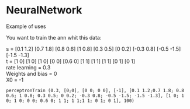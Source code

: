 # NeuralNetwork

Example of uses


You want to train the ann whit this data:

s = [0.1 1.2] [0.7 1.8] [0.8 0.6] [1 0.8] [0.3 0.5] [0 0.2] [-0.3 0.8] [-0.5 -1.5] [-1.5 -1.3] <br/>
t = [1 0] [1 0] [1 0] [0 0] [0.6 0] [1 1] [1 1] [1 1] [0 1] [0 1] <br/>
rate learning = 0.3 <br/>
Weights and bias = 0 <br/>
X0 = -1 <br/>

`perceptronTrain (0.3, [0;0], [0 0; 0 0], [-1], [0.1 1.2;0.7 1.8; 0.8 0.6; 1 0.8; 0.3 0.5; 0 0.2; -0.3 0.8; -0.5 -1.5; -1.5 -1.3], [1 0; 1 0; 1 0; 0 0; 0.6 0; 1 1; 1 1;1 1; 0 1; 0 1], 100)`

